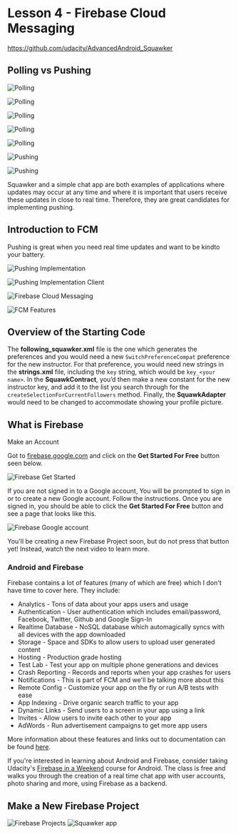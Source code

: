 # Lesson 4 - Firebase Cloud Messaging

https://github.com/udacity/AdvancedAndroid_Squawker
## Polling vs Pushing
![](lesson_4_3_polling_1.png "Polling")

![](lesson_4_3_polling_2.png "Polling")

![](lesson_4_3_polling_3.png "Polling")

![](lesson_4_3_polling_4.png "Polling")

![](lesson_4_3_polling_5.png "Polling")

![](lesson_4_3_pushing_1.png "Pushing")

![](lesson_4_3_pushing_2.png "Pushing")

Squawker and a simple chat app are both examples of applications where updates may occur at any time and where it is important that users receive these updates in close to real time. Therefore, they are great candidates for implementing pushing.

## Introduction to FCM

Pushing is great when you need real time updates and want to be kindto your battery. 

![](lesson_4_4_pushing_implementation.png "Pushing Implementation")

![](lesson_4_4_implementation_client.png "Pushing Implementation Client")

![](lesson_4_4_fcm.png "Firebase Cloud Messaging")

![](lesson_4_4_fcm_features.png "FCM Features")

## Overview of the Starting Code

The **following_squawker.xml** file is the one which generates the preferences and you would need a new `SwitchPreferenceCompat` preference for the new instructor. For that preference, you would need new strings in the **strings.xml** file, including the `key` string, which would be `key_<your name>`. In the **SquawkContract**, you’d then make a new constant for the new instructor key, and add it to the list you search through for the `createSelectionForCurrentFollowers` method. Finally, the **SquawkAdapter** would need to be changed to accommodate showing your profile picture.

## What is Firebase

Make an Account

Got to [firebase.google.com](https://firebase.google.com/) and click on the **Get Started For Free** button seen below.

![](firebasegetstarted.png "Firebase Get Started")

If you are not signed in to a Google account, You will be prompted to sign in or to create a new Google account. Follow the instructions. Once you are signed in, you should be able to click the **Get Started For Free** button and see a page that looks like this.

![](firebasewelcom.png "Firebase Google account") 

You'll be creating a new Firebase Project soon, but do not press that button yet! Instead, watch the next video to learn more.

### Android and Firebase

Firebase contains a lot of features (many of which are free) which I don't have time to cover here. They include:

- Analytics - Tons of data about your apps users and usage
- Authentication - User authentication which includes email/password, Facebook, Twitter, Github and Google Sign-In
- Realtime Database - NoSQL database which automagically syncs with all devices with the app downloaded
- Storage - Space and SDKs to allow users to upload user generated content
- Hosting - Production grade hosting
- Test Lab - Test your app on multiple phone generations and devices
- Crash Reporting - Records and reports when your app crashes for users
- Notifications - This is part of FCM and we'll be talking more about this
- Remote Config - Customize your app on the fly or run A/B tests with ease
- App Indexing - Drive organic search traffic to your app
- Dynamic Links - Send users to a screen in your app using a link
- Invites - Allow users to invite each other to your app
- AdWords - Run advertisement campaigns to get more app users

More information about these features and links out to documentation can be found [here](https://firebase.google.com/products/).

If you're interested in learning about Android and Firebase, consider taking Udacity's [Firebase in a Weekend](https://eu.udacity.com/course/firebase-in-a-weekend-by-google-android--ud0352) course for Android. The class is free and walks you through the creation of a real time chat app with user accounts, photo sharing and more, using Firebase as a backend.

## Make a New Firebase Project

![](lesson_4_8_firebase_projects.png "Firebase Projects")
![](lesson_4_8_firebase_squawker.png "Squawker app")


